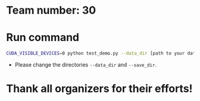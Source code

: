 # Team number: 30  

# Run command
```bash
CUDA_VISIBLE_DEVICES=0 python test_demo.py --data_dir [path to your data dir] --save_dir [path to your save dir] --model_id 30
```
- Please change the directories `--data_dir` and `--save_dir`.

# Thank all organizers for their efforts!